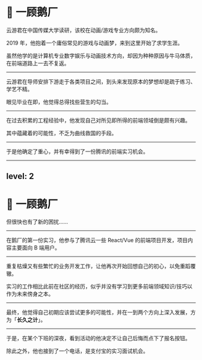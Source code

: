 # 🐧 一顾鹅厂

<div class="op-60">

云游君在中国传媒大学读研，该校在动画/游戏专业方向颇为知名。

2019 年，他抱着一个庸俗常见的游戏与动画梦，来到这里开始了求学生涯。

虽然他学的是计算机专业数字娱乐与动画技术方向，却因为种种原因与牛马体质，在前端道路上一去不复返。

</div>

<hr />

云游君在导师安排下游走于各类项目之间，到头来发现原本的梦想却是疏于练习、学艺不精。

眼见毕业在即，他觉得总得找些营生的勾当。

<hr />

在过去积累的工程经验中，他发现自己对所见即所得的前端领域倒是颇有兴趣。

其中蕴藏着的可能性，不乏为曲线救国的手段。

<hr />

于是他确定了重心，并有幸得到了一份腾讯的前端实习机会。


---
level: 2
---

# 🐧 一顾鹅厂

<div class="op-60">

但很快也有了新的困扰……

</div>

<hr />

在鹅厂的第一份实习，他参与了腾讯云一些 React/Vue 的前端项目开发，项目内容主要面向 B 端用户。

<hr />

重复枯燥又有些繁忙的业务开发工作，让他再次开始回想自己的初心，以免重蹈覆辙。

实习的工作相比此前在社区的经历，似乎并没有学习到更多前端领域知识/技巧以作为未来傍身之本。

<hr />

最终，他觉得自己初期应该尝试更多的可能性，并在一到两个方向上深入发展，方为「**长久之计**」。

<hr />

于是，在某个下班的深夜，看到活动的他决定不让自己后悔而点下了报名按钮。

除此之外，他也接到了一个电话，是支付宝的实习面试机会。
